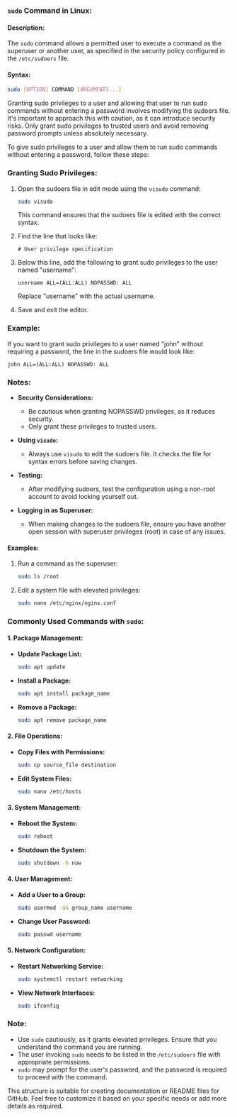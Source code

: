 ### `sudo` Command in Linux:

#### Description:
The `sudo` command allows a permitted user to execute a command as the superuser or another user, as specified in the security policy configured in the `/etc/sudoers` file.

#### Syntax:
```bash
sudo [OPTION] COMMAND [ARGUMENTS...]
```

Granting sudo privileges to a user and allowing that user to run sudo commands without entering a password involves modifying the sudoers file. It's important to approach this with caution, as it can introduce security risks. Only grant sudo privileges to trusted users and avoid removing password prompts unless absolutely necessary.

To give sudo privileges to a user and allow them to run sudo commands without entering a password, follow these steps:

### Granting Sudo Privileges:

1. Open the sudoers file in edit mode using the `visudo` command:

   ```bash
   sudo visudo
   ```

   This command ensures that the sudoers file is edited with the correct syntax.

2. Find the line that looks like:

   ```text
   # User privilege specification
   ```

3. Below this line, add the following to grant sudo privileges to the user named "username":

   ```text
   username ALL=(ALL:ALL) NOPASSWD: ALL
   ```

   Replace "username" with the actual username.

4. Save and exit the editor.

### Example:

If you want to grant sudo privileges to a user named "john" without requiring a password, the line in the sudoers file would look like:

```text
john ALL=(ALL:ALL) NOPASSWD: ALL
```

### Notes:

- **Security Considerations:**
  - Be cautious when granting NOPASSWD privileges, as it reduces security.
  - Only grant these privileges to trusted users.

- **Using `visudo`:**
  - Always use `visudo` to edit the sudoers file. It checks the file for syntax errors before saving changes.

- **Testing:**
  - After modifying sudoers, test the configuration using a non-root account to avoid locking yourself out.

- **Logging in as Superuser:**
  - When making changes to the sudoers file, ensure you have another open session with superuser privileges (root) in case of any issues.

#### Examples:
1. Run a command as the superuser:
   ```bash
   sudo ls /root
   ```

2. Edit a system file with elevated privileges:
   ```bash
   sudo nano /etc/nginx/nginx.conf
   ```

### Commonly Used Commands with `sudo`:

#### 1. Package Management:

- **Update Package List:**
  ```bash
  sudo apt update
  ```

- **Install a Package:**
  ```bash
  sudo apt install package_name
  ```

- **Remove a Package:**
  ```bash
  sudo apt remove package_name
  ```

#### 2. File Operations:

- **Copy Files with Permissions:**
  ```bash
  sudo cp source_file destination
  ```

- **Edit System Files:**
  ```bash
  sudo nano /etc/hosts
  ```

#### 3. System Management:

- **Reboot the System:**
  ```bash
  sudo reboot
  ```

- **Shutdown the System:**
  ```bash
  sudo shutdown -h now
  ```

#### 4. User Management:

- **Add a User to a Group:**
  ```bash
  sudo usermod -aG group_name username
  ```

- **Change User Password:**
  ```bash
  sudo passwd username
  ```

#### 5. Network Configuration:

- **Restart Networking Service:**
  ```bash
  sudo systemctl restart networking
  ```

- **View Network Interfaces:**
  ```bash
  sudo ifconfig
  ```

### Note:
- Use `sudo` cautiously, as it grants elevated privileges. Ensure that you understand the command you are running.
- The user invoking `sudo` needs to be listed in the `/etc/sudoers` file with appropriate permissions.
- `sudo` may prompt for the user's password, and the password is required to proceed with the command.

This structure is suitable for creating documentation or README files for GitHub. Feel free to customize it based on your specific needs or add more details as required.